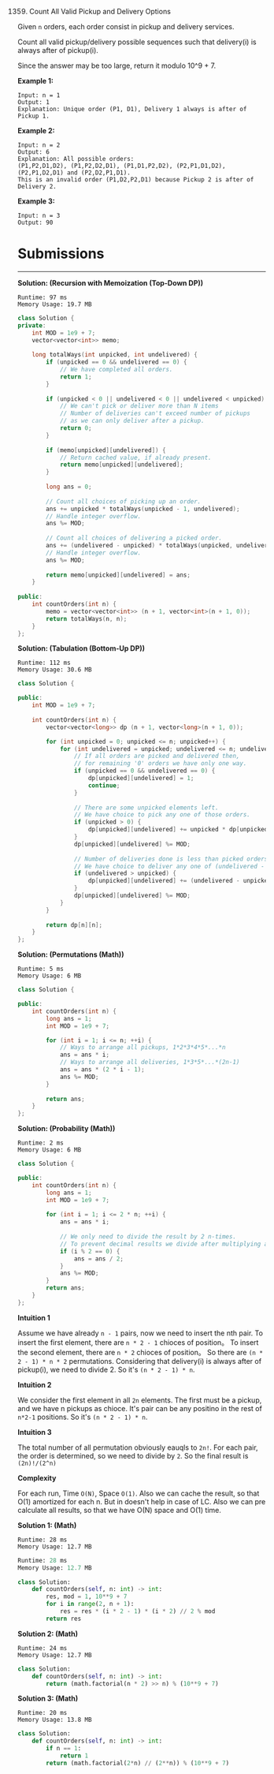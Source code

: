 1359. Count All Valid Pickup and Delivery Options

Given `n` orders, each order consist in pickup and delivery services. 

Count all valid pickup/delivery possible sequences such that delivery(i) is always after of pickup(i). 

Since the answer may be too large, return it modulo 10^9 + 7.

 

**Example 1:**
```
Input: n = 1
Output: 1
Explanation: Unique order (P1, D1), Delivery 1 always is after of Pickup 1.
```

**Example 2:**
```
Input: n = 2
Output: 6
Explanation: All possible orders: 
(P1,P2,D1,D2), (P1,P2,D2,D1), (P1,D1,P2,D2), (P2,P1,D1,D2), (P2,P1,D2,D1) and (P2,D2,P1,D1).
This is an invalid order (P1,D2,P2,D1) because Pickup 2 is after of Delivery 2.
```

**Example 3:**
```
Input: n = 3
Output: 90
```

# Submissions
---
**Solution: (Recursion with Memoization (Top-Down DP))**
```
Runtime: 97 ms
Memory Usage: 19.7 MB
```
```c++
class Solution {
private:
    int MOD = 1e9 + 7;
    vector<vector<int>> memo;
    
    long totalWays(int unpicked, int undelivered) {
        if (unpicked == 0 && undelivered == 0) {
            // We have completed all orders.
            return 1;
        }
        
        if (unpicked < 0 || undelivered < 0 || undelivered < unpicked) {
            // We can't pick or deliver more than N items
            // Number of deliveries can't exceed number of pickups 
            // as we can only deliver after a pickup.
            return 0;
        }
        
        if (memo[unpicked][undelivered]) {
            // Return cached value, if already present. 
            return memo[unpicked][undelivered];
        }
        
        long ans = 0;
        
        // Count all choices of picking up an order.
        ans += unpicked * totalWays(unpicked - 1, undelivered);
        // Handle integer overflow.
        ans %= MOD;
        
        // Count all choices of delivering a picked order.
        ans += (undelivered - unpicked) * totalWays(unpicked, undelivered - 1);
        // Handle integer overflow.
        ans %= MOD;
        
        return memo[unpicked][undelivered] = ans;
    }
    
public:
    int countOrders(int n) {
        memo = vector<vector<int>> (n + 1, vector<int>(n + 1, 0));
        return totalWays(n, n);
    }
};
```

**Solution: (Tabulation (Bottom-Up DP))**
```
Runtime: 112 ms
Memory Usage: 30.6 MB
```
```c++
class Solution {

public:
    int MOD = 1e9 + 7;
    
    int countOrders(int n) {
        vector<vector<long>> dp (n + 1, vector<long>(n + 1, 0));

        for (int unpicked = 0; unpicked <= n; unpicked++) {
            for (int undelivered = unpicked; undelivered <= n; undelivered++) {
                // If all orders are picked and delivered then,
                // for remaining '0' orders we have only one way.
                if (unpicked == 0 && undelivered == 0) {
                    dp[unpicked][undelivered] = 1;
                    continue;
                }
                
                // There are some unpicked elements left. 
                // We have choice to pick any one of those orders.
                if (unpicked > 0) {
                    dp[unpicked][undelivered] += unpicked * dp[unpicked - 1][undelivered];
                }
                dp[unpicked][undelivered] %= MOD;
                
                // Number of deliveries done is less than picked orders.
                // We have choice to deliver any one of (undelivered - unpicked) orders. 
                if (undelivered > unpicked) {
                    dp[unpicked][undelivered] += (undelivered - unpicked) * dp[unpicked][undelivered - 1];
                }
                dp[unpicked][undelivered] %= MOD;
            }
        }
        
        return dp[n][n];
    }
};
```

**Solution: (Permutations (Math))**
```
Runtime: 5 ms
Memory Usage: 6 MB
```
```c++
class Solution {

public:
    int countOrders(int n) {
        long ans = 1;
        int MOD = 1e9 + 7;

        for (int i = 1; i <= n; ++i) {
            // Ways to arrange all pickups, 1*2*3*4*5*...*n
            ans = ans * i;
            // Ways to arrange all deliveries, 1*3*5*...*(2n-1)
            ans = ans * (2 * i - 1);
            ans %= MOD;
        }
        
        return ans;
    }
};
```

**Solution: (Probability (Math))**
```
Runtime: 2 ms
Memory Usage: 6 MB
```
```c++
class Solution {

public:
    int countOrders(int n) {
        long ans = 1;
        int MOD = 1e9 + 7;
        
        for (int i = 1; i <= 2 * n; ++i) {
            ans = ans * i;
            
            // We only need to divide the result by 2 n-times.
            // To prevent decimal results we divide after multiplying an even number.
            if (i % 2 == 0) {
                ans = ans / 2;
            }
            ans %= MOD;
        }
        return ans;
    }
};
```

**Intuition 1**

Assume we have already `n - 1` pairs, now we need to insert the nth pair.
To insert the first element, there are `n * 2 - 1` chioces of position。
To insert the second element, there are `n * 2` chioces of position。
So there are `(n * 2 - 1) * n * 2` permutations.
Considering that delivery(i) is always after of pickup(i), we need to divide 2.
So it's `(n * 2 - 1) * n`.


**Intuition 2**

We consider the first element in all `2n` elements.
The first must be a pickup, and we have n pickups as chioce.
It's pair can be any positino in the rest of `n*2-1` positions.
So it's `(n * 2 - 1) * n`.


**Intuition 3**

The total number of all permutation obviously eauqls to `2n!`.
For each pair, the order is determined, so we need to divide by `2`.
So the final result is `(2n)!/(2^n)`


**Complexity**

For each run, Time `O(N)`, Space `O(1)`.
Also we can cache the result, so that O(1) amortized for each n.
But in doesn't help in case of LC.
Also we can pre calculate all results, so that we have O(N) space and O(1) time.

**Solution 1: (Math)**
```
Runtime: 28 ms
Memory Usage: 12.7 MB
```
```python
Runtime: 28 ms
Memory Usage: 12.7 MB
```
```python
class Solution:
    def countOrders(self, n: int) -> int:
        res, mod = 1, 10**9 + 7
        for i in range(2, n + 1):
            res = res * (i * 2 - 1) * (i * 2) // 2 % mod
        return res
```

**Solution 2: (Math)**
```
Runtime: 24 ms
Memory Usage: 12.7 MB
```
```python
class Solution:
    def countOrders(self, n: int) -> int:
        return (math.factorial(n * 2) >> n) % (10**9 + 7)
```

**Solution 3: (Math)**
```
Runtime: 20 ms
Memory Usage: 13.8 MB
```
```python
class Solution:
    def countOrders(self, n: int) -> int:
        if n == 1:
            return 1
        return (math.factorial(2*n) // (2**n)) % (10**9 + 7)
```
